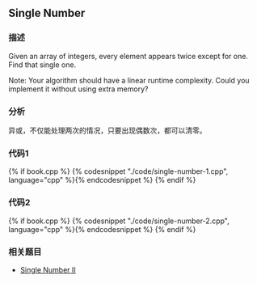 ## Single Number


### 描述

Given an array of integers, every element appears twice except for one. Find that single one.

Note:
Your algorithm should have a linear runtime complexity. Could you implement it without using extra memory?


### 分析

异或，不仅能处理两次的情况，只要出现偶数次，都可以清零。


### 代码1


{% if book.cpp %}
  {% codesnippet "./code/single-number-1.cpp", language="cpp" %}{% endcodesnippet %}
{% endif %}


### 代码2


{% if book.cpp %}
  {% codesnippet "./code/single-number-2.cpp", language="cpp" %}{% endcodesnippet %}
{% endif %}


### 相关题目

*  [Single Number II](single-number-ii.md)
